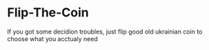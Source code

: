 # Flip-The-Coin
If you got some decidion troubles, just flip good old ukrainian coin to choose what you acctualy need 
